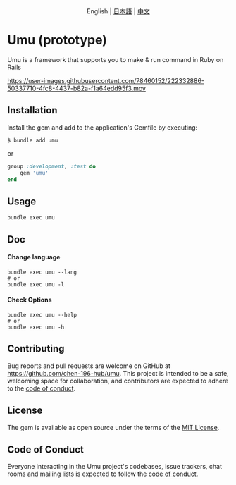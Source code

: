 <div align="center">
    English | <a href="https://github.com/chen-196-hub/umu/blob/main/README.jp.md">日本語</a> | <a href="https://github.com/chen-196-hub/umu/blob/main/README.zh.md">中文</a>
</div>

# Umu (prototype)

Umu is a framework that supports you to make & run command in Ruby on Rails



https://user-images.githubusercontent.com/78460152/222332886-50337710-4fc8-4437-b82a-f1a64edd95f3.mov


## Installation

Install the gem and add to the application's Gemfile by executing:

    $ bundle add umu

or
```ruby
group :development, :test do
    gem 'umu'
end
```
## Usage
    bundle exec umu 

## Doc

#### Change language
```
bundle exec umu --lang
# or
bundle exec umu -l
```
#### Check Options
```
bundle exec umu --help
# or
bundle exec umu -h
```

## Contributing

Bug reports and pull requests are welcome on GitHub at https://github.com/chen-196-hub/umu. This project is intended to be a safe, welcoming space for collaboration, and contributors are expected to adhere to the [code of conduct](https://github.com/chen-196-hub/umu/blob/main/CODE_OF_CONDUCT.md).

## License

The gem is available as open source under the terms of the [MIT License](https://opensource.org/licenses/MIT).

## Code of Conduct

Everyone interacting in the Umu project's codebases, issue trackers, chat rooms and mailing lists is expected to follow the [code of conduct](https://github.com/chen-196-hub/umu/blob/main/CODE_OF_CONDUCT.md).
